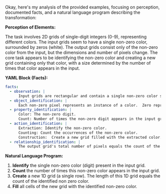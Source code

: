 Okay, here's my analysis of the provided examples, focusing on perception, documented facts, and a natural language program describing the transformation:

**Perception of Elements:**

The task involves 2D grids of single-digit integers (0-9), representing different colors. The input grids seem to have a single non-zero color, surrounded by zeros (white). The output grids consist only of the non-zero color from the input, but the dimensions and number of pixels change. The core task appears to be identifying the non-zero color and creating a new grid containing only that color, with a size determined by the number of times that color appears in the input.

**YAML Block (Facts):**


```yaml
facts:
  - observation: |
      Input grids are rectangular and contain a single non-zero color surrounded by zeros.
  - object_identification: |
      Each non-zero pixel represents an instance of a color.  Zero represents the background.
  - property_identification: |
      Color: The non-zero digit.
      Count: Number of times the non-zero digit appears in the input grid.
  - action_identification: |
      Extraction: Identify the non-zero color.
      Counting: Count the occurrences of the non-zero color.
      Construction:  Create a new grid filled with the extracted color.
  - relationship_identification: |
      The output grid's total number of pixels equals the count of the non-zero color in the input grid. The output is a 1D row of the input non-zero colored pixels.
```


**Natural Language Program:**

1.  **Identify** the single non-zero color (digit) present in the input grid.
2.  **Count** the number of times this non-zero color appears in the input grid.
3.  **Create** a new 1D grid (a single row). The length of this 1D grid equals the count of the identified non zero color.
4.  **Fill** all cells of the new grid with the identified non-zero color.
